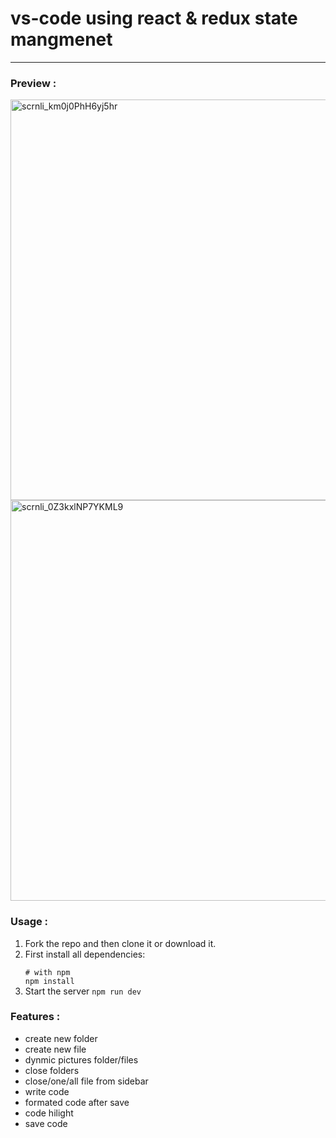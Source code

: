 <h1>vs-code using react & redux state mangmenet</h1>
<hr>
<h3>Preview :</h3>
<img width="1366" height="641" alt="scrnli_km0j0PhH6yj5hr" src="https://github.com/user-attachments/assets/81034d2a-3b6d-4252-a26e-7dafd8712c59" />
<img width="1366" height="641" alt="scrnli_0Z3kxlNP7YKML9" src="https://github.com/user-attachments/assets/92a63bce-652b-4c22-87e7-cf5d72ada637" />
<h3>Usage :</h3>

<ol>
<li>
Fork the repo and then clone it or download it.
</li>
<li>
First install all dependencies:
</li>

<code>
# with npm
npm install
</code>
<li>
Start the server
<code>npm run dev</code>
</li>
</ol>
<h3>Features :</h3>
<ul>
<li>create new folder</li>
<li>create new file</li>
<li>dynmic pictures folder/files</li>
<li>close folders</li>
<li>close/one/all file from sidebar</li>
<li>write code</li>
<li>formated code after save</li>
<li>code hilight</li>
<li>save code</li>
</ul>








